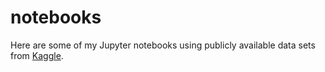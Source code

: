 # notebooks
Here are some of my Jupyter notebooks using publicly available data sets from [Kaggle](https://www.kaggle.com).
